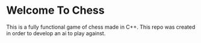 # Welcome To Chess
This is a fully functional game of chess made in C++. 
This repo was created in order to develop an ai to play against.


